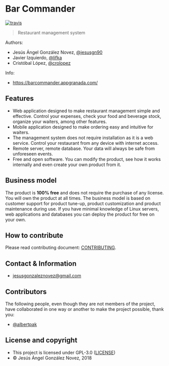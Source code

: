 # Bar Commander

[![travis](https://travis-ci.org/bar-commander/bar-commander.svg?branch=master)](https://travis-ci.org/bar-commander/bar-commander)

> Restaurant management system

Authors: 

- Jesús Ángel González Novez, [@jesusgn90](https://github.com/jesusgn90)
- Javier Izquierdo, [@lifka](https://github.com/lifka)
- Cristóbal López, [@crolopez](https://github.com/crolopez)

Info:

- https://barcommander.appgranada.com/

## Features

- Web application designed to make restaurant management simple and effective. Control your expenses, check your food and beverage stock, organize your waiters, among other features.
- Mobile application designed to make ordering easy and intuitive for waiters.
- The management system does not require installation as it is a web service. Control your restaurant from any device with internet access.
- Remote server, remote database. Your data will always be safe from unforeseen events. 
- Free and open software. You can modify the product, see how it works internally and even create your own product from it.

## Business model

The product is __100% free__ and does not require the purchase of any license. You will own the product at all times. The business model is based on customer support for product tune-up, product customization and product maintenance during use. If you have minimal knowledge of Linux servers, web applications and databases you can deploy the product for free on your own.

## How to contribute

Please read contributing document: [CONTRIBUTING](CONTRIBUTING.md).

## Contact & Information

- jesusgonzaleznovez@gmail.com

## Contributors

The following people, even though they are not members of the project, have collaborated in one way or another to make the project possible, thank you:

- [@albertpak](https://github.com/albertpak)

## License and copyright

- This project is licensed under GPL-3.0 ([LICENSE](LICENSE))
- &copy; Jesús Ángel González Novez, 2018
